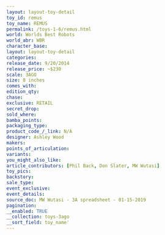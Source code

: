 ```yaml
---
layout: layout-toy-detail 
toy_id: remus
toy_name: REMUS
permalink: /toys-1-6/remus.html
world: Worlds Best Robots
world_abr: WBR
character_base: 
layout: layout-toy-detail
categories: 
release_date: 9/20/2014
release_price: ~$230
scale: 3AGO
size: 8 inches
comes_with: 
edition_qty: 
chase: 
exclusive: RETAIL
secret_drop: 
sold_where: 
bamba_points: 
packaging_type: 
product_code_/_link: N/A
designer: Ashley Wood
makers: 
points_of_articulation: 
variants: 
you_might_also_like: 
article_contributors: [Phil Back, Don Slater, MW Wutasi]
toy_pics: 
backstory: 
sale_type: 
event_exclusive: 
event_details: 
source_doc: MW Wutasi - 3A spreadsheet - 01-15-2019
pagination: 
__enabled: TRUE
__collection: toys-3ago
__sort_field: toy_name'
---
```

